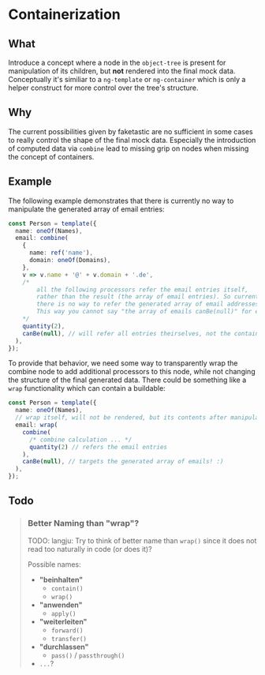 # Containerization

## What

Introduce a concept where a node in the `object-tree` is present for manipulation of its children, but **not** rendered into the final mock data. Conceptually it's similiar to a `ng-template` or `ng-container` which is only a helper construct for more control over the tree's structure.

## Why

The current possibilities given by faketastic are no sufficient in some cases to really control the shape of the final mock data. Especially the introduction of computed data via `combine` lead to missing grip on nodes when missing the concept of containers.

## Example

The following example demonstrates that there is currently no way to manipulate the generated array of email entries:

```ts
const Person = template({
  name: oneOf(Names),
  email: combine(
    {
      name: ref('name'),
      domain: oneOf(Domains),
    },
    v => v.name + '@' + v.domain + '.de',
    /* 
        all the following processors refer the email entries itself,
        rather than the result (the array of email entries). So currently
        there is no way to refer the generated array of email addresses.
        This way you cannot say "the array of emails canBe(null)" for example.
    */
    quantity(2),
    canBe(null), // will refer all entries theirselves, not the containing array :(
  ),
});
```

To provide that behavior, we need some way to transparently wrap the combine node to add additional processors to this node, while not changing the structure of the final generated data. There could be something like a `wrap` functionality which can contain a buildable:

```ts
const Person = template({
  name: oneOf(Names),
  // wrap itself, will not be rendered, but its contents after manipulation
  email: wrap(
    combine(
      /* combine calculation ... */
      quantity(2) // refers the email entries
    ),
    canBe(null), // targets the generated array of emails! :)
  ),
});
```

## Todo

> ### Better Naming than "wrap"?
> TODO: langju: Try to think of better name than `wrap()` since it does not read too naturally in code (or does it)?
>
> Possible names:
> - **"beinhalten"**
>   - `contain()`
>   - `wrap()`
> - **"anwenden"**
>   - `apply()`
> - **"weiterleiten"**
>   - `forward()`
>   - `transfer()`
> - **"durchlassen"**
>   - `pass()` / `passthrough()`
> - `...`?

